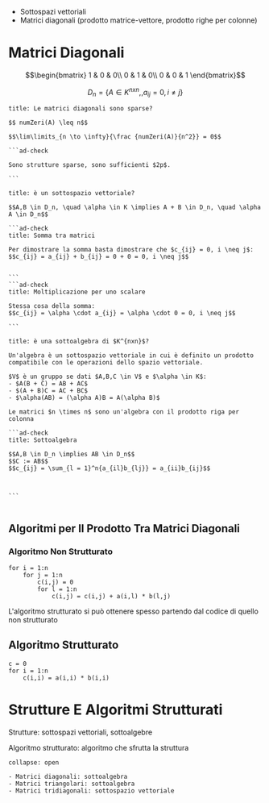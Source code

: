 
- Sottospazi vettoriali
- Matrici diagonali (prodotto matrice-vettore, prodotto righe per colonne)

# Matrici Diagonali

$$\begin{bmatrix}
1 & 0 & 0\\
0 & 1 & 0\\
0 & 0 & 1
\end{bmatrix}$$

$$D_n = \{A \in K^{nxn},, a_{ij} = 0, i \neq j\}$$

``````ad-question
title: Le matrici diagonali sono sparse?

$$ numZeri(A) \leq n$$

$$\lim\limits_{n \to \infty}{\frac {numZeri(A)}{n^2}} = 0$$

```ad-check

Sono strutture sparse, sono sufficienti $2p$.

```
``````

``````ad-question
title: è un sottospazio vettoriale?

$$A,B \in D_n, \quad \alpha \in K \implies A + B \in D_n, \quad \alpha A \in D_n$$

```ad-check
title: Somma tra matrici

Per dimostrare la somma basta dimostrare che $c_{ij} = 0, i \neq j$:
$$c_{ij} = a_{ij} + b_{ij} = 0 + 0 = 0, i \neq j$$


```
```ad-check
title: Moltiplicazione per uno scalare

Stessa cosa della somma:
$$c_{ij} = \alpha \cdot a_{ij} = \alpha \cdot 0 = 0, i \neq j$$

```

``````

``````ad-question
title: è una sottoalgebra di $K^{nxn}$?

Un'algebra è un sottospazio vettoriale in cui è definito un prodotto compatibile con le operazioni dello spazio vettoriale.

$V$ è un gruppo se dati $A,B,C \in V$ e $\alpha \in K$:
- $A(B + C) = AB + AC$
- $(A + B)C = AC + BC$
- $\alpha(AB) = (\alpha A)B = A(\alpha B)$

Le matrici $n \times n$ sono un'algebra con il prodotto riga per colonna

```ad-check
title: Sottoalgebra

$$A,B \in D_n \implies AB \in D_n$$
$$C := AB$$
$$c_{ij} = \sum_{l = 1}^n{a_{il}b_{lj}} = a_{ii}b_{ij}$$



```


``````

## Algoritmi per Il Prodotto Tra Matrici Diagonali

### Algoritmo Non Strutturato

	for i = 1:n
		for j = 1:n
			c(i,j) = 0
			for l = 1:n
				c(i,j) = c(i,j) + a(i,l) * b(l,j)


L'algoritmo strutturato si può ottenere spesso partendo dal codice di quello non strutturato

## Algoritmo Strutturato

	c = 0
	for i = 1:n
		c(i,i) = a(i,i) * b(i,i)

# Strutture E Algoritmi Strutturati

Strutture: sottospazi vettoriali, sottoalgebre

Algoritmo strutturato: algoritmo che sfrutta la struttura

```ad-example
collapse: open

- Matrici diagonali: sottoalgebra
- Matrici triangolari: sottoalgebra
- Matrici tridiagonali: sottospazio vettoriale

```
